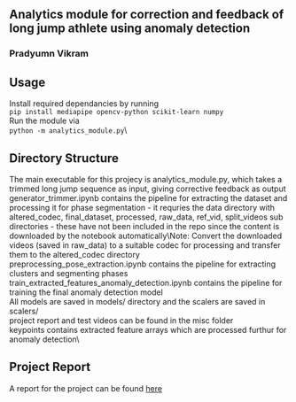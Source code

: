 ## Analytics module for correction and feedback of long jump athlete using anomaly detection
### Pradyumn Vikram

## Usage
Install required dependancies by running\
```pip install mediapipe opencv-python scikit-learn numpy```\
Run the module via\
```python -m analytics_module.py```\

## Directory Structure
The main executable for this projecy is analytics_module.py, which takes a trimmed long jump sequence as input, giving corrective feedback as output\
generator_trimmer.ipynb contains the pipeline for extracting the dataset and processing it for phase segmentation - it requries the data directory with altered_codec, final_dataset, processed, raw_data, ref_vid, split_videos sub directories - these have not been included in the repo since the content is downloaded by the notebook automatically\Note: Convert the downloaded videos (saved in raw_data) to a suitable codec for processing and transfer them to the altered_codec directory\
preprocessing_pose_extraction.ipynb contains the pipeline for extracting clusters and segmenting phases\
train_extracted_features_anomaly_detection.ipynb contains the pipeline for training the final anomaly detection model\
All models are saved in models/ directory and the scalers are saved in scalers/\
project report and test videos can be found in the misc folder\
keypoints contains extracted feature arrays which are processed furthur for anomaly detection\

## Project Report
A report for the project can be found [here](https://github.com/PradyumnVikram/ProjectKitty/blob/main/misc/report.pdf)
